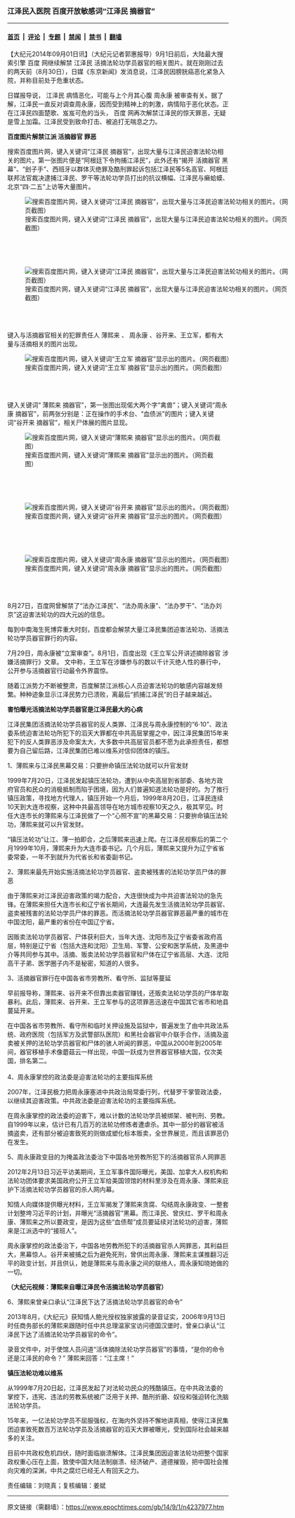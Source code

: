 ### 江泽民入医院 百度开放敏感词“江泽民 摘器官”

---

#### [首页](../../../..?n4237977) &nbsp;|&nbsp; [评论](../../../../../epoch-comment?n4237977) &nbsp;|&nbsp; [专题](../../../../../epoch-special?n4237977) &nbsp;|&nbsp; [禁闻](../../../../../epoch-news?n4237977) &nbsp;|&nbsp; [禁书](../../../../../books?n4237977) &nbsp;|&nbsp; [翻墙](https://github.com/gfw-breaker/nogfw/blob/master/README.md?n4237977)


<div class="post_content" id="artbody" itemprop="articleBody">
 <!-- article content begin -->
 <p>
  【大纪元2014年09月01日讯】（大纪元记者郭惠报导）9月1日前后，大陆最大搜索引擎
  <ok href="https://www.epochtimes.com/gb/tag/%E7%99%BE%E5%BA%A6.html">
   百度
  </ok>
  网继续解禁
  <ok href="https://www.epochtimes.com/gb/tag/%E6%B1%9F%E6%B3%BD%E6%B0%91.html">
   江泽民
  </ok>
  活摘法轮功学员器官的相关图片。就在刚刚过去的两天前（8月30日），日媒《东京新闻》发消息说，江泽民因膀胱癌恶化紧急入院，并称目前处于危重状态。
 </p>
 <p>
  日媒报导说，
  <ok href="https://www.epochtimes.com/gb/tag/%E6%B1%9F%E6%B3%BD%E6%B0%91.html">
   江泽民
  </ok>
  病情恶化，可能与上个月其心腹
  <ok href="https://www.epochtimes.com/gb/tag/%E5%91%A8%E6%B0%B8%E5%BA%B7.html">
   周永康
  </ok>
  被审查有关。据了解，江泽民一直反对调查周永康，因而受到精神上的刺激，病情陷于恶化状态。正在江泽民四面楚歌、岌岌可危的当头，
  <ok href="https://www.epochtimes.com/gb/tag/%E7%99%BE%E5%BA%A6.html">
   百度
  </ok>
  网再次解禁江泽民的惊天罪恶，无疑是雪上加霜。江泽民受到致命打击、被追打无喘息之力。
 </p>
 <p>
  <b>
   百度图片解禁江派
   <ok href="https://www.epochtimes.com/gb/tag/%E6%B4%BB%E6%91%98%E5%99%A8%E5%AE%98.html">
    活摘器官
   </ok>
   罪恶
  </b>
 </p>
 <p>
  搜索百度图片网，键入关键词“江泽民 摘器官”，出现大量与江泽民迫害法轮功相关的图片。第一张图片便是“阿根廷下令拘捕江泽民”，此外还有“揭开
  <ok href="https://www.epochtimes.com/gb/tag/%E6%B4%BB%E6%91%98%E5%99%A8%E5%AE%98.html">
   活摘器官
  </ok>
  黑幕”、“刽子手”、西班牙以群体灭绝罪及酷刑罪起诉包括江泽民等5名高官、阿根廷联邦法官裁决逮捕江泽民、罗干等法轮功学员打出的抗议横幅、江泽民与癞蛤蟆、北京“四·二五”上访等大量图片。
 </p>
 <p>
  <figure aria-describedby="caption-attachment-5771355" class="wp-caption aligncenter" id="attachment_5771355" style="width: 600px">
   <ok href=" https://i.epochtimes.com/assets/uploads/2014/09/1409010307122534-600x460.jpg" rel="noreferrer noopener" target="_blank">
    <img alt="搜索百度图片网，键入关键词“江泽民 摘器官”，出现大量与江泽民迫害法轮功相关的图片。（网页截图）" class="size-large wp-image-5771355" src="https://i.epochtimes.com/assets/uploads/2014/09/1409010307122534-600x460.jpg" title="搜索百度图片网，键入关键词“江泽民 摘器官”，出现大量与江泽民迫害法轮功相关的图片。（网页截图）"/>
   </ok>
   <br/><figcaption class="wp-caption-text" id="caption-attachment-5771355">
    搜索百度图片网，键入关键词“江泽民 摘器官”，出现大量与江泽民迫害法轮功相关的图片。（网页截图）
   </figcaption><br/>
  </figure><br/>
  <br/>
  <figure aria-describedby="caption-attachment-5771369" class="wp-caption aligncenter" id="attachment_5771369" style="width: 600px">
   <ok href=" https://i.epochtimes.com/assets/uploads/2014/09/1409010307272534-600x320.jpg" rel="noreferrer noopener" target="_blank">
    <img alt="搜索百度图片网，键入关键词“江泽民 摘器官”，出现大量与江泽民迫害法轮功相关的图片。（网页截图）" class="size-large wp-image-5771369" src="https://i.epochtimes.com/assets/uploads/2014/09/1409010307272534-600x320.jpg" title="搜索百度图片网，键入关键词“江泽民 摘器官”，出现大量与江泽民迫害法轮功相关的图片。（网页截图）"/>
   </ok>
   <br/><figcaption class="wp-caption-text" id="caption-attachment-5771369">
    搜索百度图片网，键入关键词“江泽民 摘器官”，出现大量与江泽民迫害法轮功相关的图片。（网页截图）
   </figcaption><br/>
  </figure><br/>
  <br/>
  键入与活摘器官相关的犯罪责任人
  <ok href="https://www.epochtimes.com/gb/tag/%E8%96%84%E7%86%99%E6%9D%A5.html">
   薄熙来
  </ok>
  、
  <ok href="https://www.epochtimes.com/gb/tag/%E5%91%A8%E6%B0%B8%E5%BA%B7.html">
   周永康
  </ok>
  、谷开来、王立军，都有大量与活摘相关的图片出现。
  <br/>
  <figure aria-describedby="caption-attachment-5773601" class="wp-caption aligncenter" id="attachment_5773601" style="width: 600px">
   <ok href=" https://i.epochtimes.com/assets/uploads/2014/09/1409010308382534-600x350.jpg" rel="noreferrer noopener" target="_blank">
    <img alt="搜索百度图片网，键入关键词“王立军 摘器官”显示出的图片。（网页截图）" class="size-large wp-image-5773601" src="https://i.epochtimes.com/assets/uploads/2014/09/1409010308382534-600x350.jpg" title="搜索百度图片网，键入关键词“王立军 摘器官”显示出的图片。（网页截图）"/>
   </ok>
   <br/><figcaption class="wp-caption-text" id="caption-attachment-5773601">
    搜索百度图片网，键入关键词“王立军 摘器官”显示出的图片。（网页截图）
   </figcaption><br/>
  </figure><br/>
  <br/>
  键入关键词“
  <ok href="https://www.epochtimes.com/gb/tag/%E8%96%84%E7%86%99%E6%9D%A5.html">
   薄熙来
  </ok>
  摘器官”，第一张图出现偌大两个字“禽兽”；键入关键词“周永康 摘器官”，前两张分别是：正在操作的手术台、“血债派”的图片；键入关键词“谷开来 摘器官”，相关尸体展的图片显现。
  <br/>
  <figure aria-describedby="caption-attachment-5773613" class="wp-caption aligncenter" id="attachment_5773613" style="width: 448px">
   <ok href=" https://i.epochtimes.com/assets/uploads/2014/09/1409010305532534.jpg" rel="noreferrer noopener" target="_blank">
    <img alt="搜索百度图片网，键入关键词“薄熙来 摘器官”显示出的图片。（网页截图）" class="size-large wp-image-5773613" src="https://i.epochtimes.com/assets/uploads/2014/09/1409010305532534.jpg" title="搜索百度图片网，键入关键词“薄熙来 摘器官”显示出的图片。（网页截图）"/>
   </ok>
   <br/><figcaption class="wp-caption-text" id="caption-attachment-5773613">
    搜索百度图片网，键入关键词“薄熙来 摘器官”显示出的图片。（网页截图）
   </figcaption><br/>
  </figure><br/>
  <br/>
  <figure aria-describedby="caption-attachment-5773621" class="wp-caption aligncenter" id="attachment_5773621" style="width: 600px">
   <ok href=" https://i.epochtimes.com/assets/uploads/2014/09/1409010305352534-600x295.jpg" rel="noreferrer noopener" target="_blank">
    <img alt="搜索百度图片网，键入关键词“谷开来 摘器官”显示出的图片。（网页截图）" class="size-large wp-image-5773621" src="https://i.epochtimes.com/assets/uploads/2014/09/1409010305352534-600x295.jpg" title="搜索百度图片网，键入关键词“谷开来 摘器官”显示出的图片。（网页截图）"/>
   </ok>
   <br/><figcaption class="wp-caption-text" id="caption-attachment-5773621">
    搜索百度图片网，键入关键词“谷开来 摘器官”显示出的图片。（网页截图）
   </figcaption><br/>
  </figure><br/>
  <br/>
  <figure aria-describedby="caption-attachment-5773634" class="wp-caption aligncenter" id="attachment_5773634" style="width: 475px">
   <ok href=" https://i.epochtimes.com/assets/uploads/2014/09/1409010307002534.jpg" rel="noreferrer noopener" target="_blank">
    <img alt="搜索百度图片网，键入关键词“周永康 摘器官”显示出的图片。（网页截图）" class="size-large wp-image-5773634" src="https://i.epochtimes.com/assets/uploads/2014/09/1409010307002534.jpg" title="搜索百度图片网，键入关键词“周永康 摘器官”显示出的图片。（网页截图）"/>
   </ok>
   <br/><figcaption class="wp-caption-text" id="caption-attachment-5773634">
    搜索百度图片网，键入关键词“周永康 摘器官”显示出的图片。（网页截图）
   </figcaption><br/>
  </figure><br/>
  <br/>
  8月27日，百度网曾解禁了“法办江泽民”、“法办周永康”、“法办罗干”、“法办刘京”这迫害法轮功的四大元凶的信息。
 </p>
 <p>
  每到中南海生死博弈重大时刻，百度都会解禁大量江泽民集团迫害法轮功、活摘法轮功学员器官罪行的内容。
 </p>
 <p>
  7月29日，周永康被“立案审查”。8月1日，百度出现《王立军公开讲述摘除器官 涉嫌活摘罪行》文章。 文中称，王立军在涉嫌参与的数以千计灭绝人性的暴行中，公开参与活摘器官行动最令外界震惊。
 </p>
 <p>
  随着江派势力不断被整肃，百度解禁江派核心人员迫害法轮功的敏感内容越发频繁。种种迹象显示江泽民势力已溃败，离最后“抓捕江泽民”的日子越来越近。
 </p>
 <p>
  <b>
   害怕曝光活摘法轮功学员器官是江泽民最大的心病
  </b>
 </p>
 <p>
  江泽民集团活摘法轮功学员器官的反人类罪、江泽民与周永康控制的“6·10”、政法委系统迫害法轮功所犯下的滔天大罪都在中共高层掌握之中，因江泽民集团15年来犯下的反人类罪恶涉及命案太大，大多数中共高层官员都不愿为此承担责任，都想要为自己留后路，江泽民集团已难以维系对信仰团体的镇压。
 </p>
 <p>
  1、薄熙来与江泽民黑幕交易：只要拚命镇压法轮功就可以升官发财
 </p>
 <p>
  1999年7月20日，江泽民发起镇压法轮功，遭到从中央高层到省部委、各地方政府官员和民众的消极抵制而陷于困境，因为人们普遍知道法轮功是好的。为了推行镇压政策，寻找地方代理人，镇压开始一个月后，1999年8月20日，江泽民连续10天到大连市视察，这种中共最高领导在地方城市视察10天之久，极其罕见。时任大连市长的薄熙来与江泽民做了一个“心照不宣”的黑幕交易：只要拚命镇压法轮功，薄熙来就可以升官发财。
 </p>
 <p>
  “镇压法轮功”让江、薄一拍即合，之后薄熙来迅速上爬。在江泽民视察后的第二个月1999年10月，薄熙来升为大连市委书记。几个月后，薄熙来又提升为辽宁省省委常委，一年不到就升为代省长和省委副书记。
 </p>
 <p>
  2、薄熙来最先开始实施活摘法轮功学员器官、盗卖被残害的法轮功学员尸体的罪恶
 </p>
 <p>
  由于薄熙来对江泽民迫害政策的竭力配合，大连很快成为中共迫害法轮功的急先锋。在薄熙来担任大连市长和辽宁省长期间，大连最先发生活摘法轮功学员器官、盗卖被残害的法轮功学员尸体的罪恶。而活摘法轮功学员器官罪恶最严重的城市在中国沈阳，最严重的省份在中国辽宁省。
 </p>
 <p>
  因贩卖法轮功学员器官、尸体获利巨大，当年大连、沈阳市及辽宁省委省政府高层，特别是辽宁省（包括大连和沈阳）卫生局、军警、公安和医学系统，及黑道中介等共同参与其中。活摘、贩卖法轮功学员器官和尸体在辽宁省高层、大连、沈阳高干子弟、医学圈子内不是秘密，知道的人很多。
 </p>
 <p>
  3、活摘器官罪行在中国各省市劳教所、看守所、监狱等蔓延
 </p>
 <p>
  早前报导称，薄熙来、谷开来不但靠出卖器官赚钱，还贩卖法轮功学员的尸体牟取暴利。此后，薄熙来、谷开来、王立军参与的这项罪恶迅速在中国其它省市和地县蔓延开来。
 </p>
 <p>
  在中国各省市劳教所、看守所和临时关押设施及监狱中，普遍发生了由中共政法系统、政府医院（包括军方及武警部队医院）和黑社会器官中介联手合作，活摘及盗卖被关押的法轮功学员器官和尸体的骇人听闻的罪恶，中国从2000年到2005年间，器官移植手术像蘑菇云一样出现，中国一跃成为世界器官移植大国，仅次美国，排名第二。
  <br/>
  <br/>
  4、周永康掌控的政法委是迫害法轮功的主要指挥系统
 </p>
 <p>
  2007年，江泽民极力把周永康塞进中共政治局常委行列，代替罗干掌管政法委，以继续其迫害政策。中共政法委是迫害法轮功的主要指挥系统。
 </p>
 <p>
  在周永康掌控的政法委的迫害下，难以计数的法轮功学员被绑架、被判刑、劳教。自1999年以来，估计已有几百万的法轮功修炼者遭虐杀。其中一部分的器官被活摘盗卖，还有部分被迫害致死的则做成塑化标本贩卖，全世界展览，而且该罪恶仍在发生。
 </p>
 <p>
  5、周永康政变目的为掩盖政法委治下中国各地劳教所犯下的活摘器官杀人网罪恶
 </p>
 <p>
  2012年2月13日习近平访美期间，王立军事件国际曝光，美国、加拿大人权机构和法轮功团体要求美国政府公开王立军给美国领馆的材料里涉及在周永康、薄熙来庇护下活摘法轮功学员器官的杀人网内幕。
 </p>
 <p>
  知情人向媒体提供曝光材料，王立军揭发了薄熙来贪腐、勾结周永康政变、一整套计划整垮习近平的计划，并曝光“活摘器官”黑幕。而江泽民、曾庆红、罗干和周永康、薄熙来之所以要政变，是因为这些“血债帮”成员要延续对法轮功的迫害，薄熙来是江派选中的“接班人”。
 </p>
 <p>
  周永康掌控的政法委治下，中国各地劳教所犯下的活摘器官杀人网罪恶，其利益巨大，黑幕惊人。谷开来被捕之后为避免死刑，曾供出周永康、薄熙来主谋推翻习近平的政变计划，并且供认，她是薄熙来与周永康之间的联络人，周永康知晓她做的一切。
 </p>
 <p>
  <b>
   （大纪元视频：薄熙来自曝江泽民令活摘法轮功学员器官）
  </b>
  <br/>
 </p>
 <p>
  6、薄熙来曾亲口承认“江泽民下达了活摘法轮功学员器官的命令”
 </p>
 <p>
  2013年8月，《大纪元》获知情人鲍光授权独家披露的录音证实，2006年9月13日时任商务部长的薄熙来跟随时任中共总理温家宝访问德国汉堡时，曾亲口承认“江泽民下达了活摘法轮功学员器官的命令”。
 </p>
 <p>
  录音文件中，对于使馆人员问道“活体摘除法轮功学员器官”的事情，“是你的命令还是江泽民的命令？” 薄熙来回答：“江主席！”
 </p>
 <p>
  <b>
   镇压法轮功难以维系
  </b>
 </p>
 <p>
  从1999年7月20日起，江泽民发起了对法轮功民众的残酷镇压。在中共政法委的掌控下，违宪、违法的劳教系统被广泛用于关押、酷刑折磨、奴役和强迫转化洗脑法轮功学员。
 </p>
 <p>
  15年来，一亿法轮功学员不屈服强权，在海内外坚持不懈地讲真相，使得江泽民集团迫害致死数百万法轮功学员及活摘器官的滔天大罪被曝光，受到国际社会越来越多的关注。
 </p>
 <p>
  目前中共政权危机四伏，随时面临崩溃解体。江泽民集团因迫害法轮功把整个国家政权重心压在上面，致使中国大陆法制崩溃、经济破产、道德摧毁，把中国社会推向灾难的深渊，中共之腐烂已经无人有回天之力。
 </p>
 <p>
  责任编辑：刘晓真；复核编辑：姜斌
 </p>
 <!-- article content end -->
 <div id="below_article_ad">
 </div>
</div>


---

原文链接（需翻墙）：https://www.epochtimes.com/gb/14/9/1/n4237977.htm